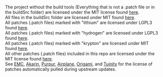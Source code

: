The project without the build tools (Everything that is not a .patch file or in the buildSrc folder) are licensed under the MIT license found [here](MIT.md).<br>
All files in the buildSrc folder are licensed under MIT found [here](../buildSrc/license.txt).<br>
All patches (.patch files) marked with "lithium" are licensed under LGPL3 found [here](https://github.com/CaffeineMC/lithium-fabric/blob/1.16.x/dev/LICENSE.txt).<br>
All patches (.patch files) marked with "hydrogen" are licensed under LGPL3 found [here](https://github.com/CaffeineMC/hydrogen-fabric/blob/1.16.x/LICENSE.txt).<br>
All patches (.patch files) marked with "krypton" are licensed under MIT found [here](https://github.com/astei/krypton/blob/master/LICENSE).<br>
All other patches (.patch files) included in this repo are licensed under the MIT license found [here](MIT.md).<br>
See [EMC](https://github.com/starlis/empirecraft/blob/master/README.md), [Akarin](https://github.com/Akarin-project/Akarin/blob/1.16.3/LICENSE.md), [Purpur](https://github.com/pl3xgaming/Purpur/blob/ver/1.16.5/LICENSE), [Airplane](https://github.com/Technove/Airplane/blob/master/PATCHES-LICENSE), [Origami](https://github.com/Minebench/Origami/blob/1.16/PATCHES-LICENSE), and [Tuinity](https://github.com/Spottedleaf/Tuinity/blob/master/PATCHES-LICENSE) for the license of patches automatically pulled during upstream updates.

